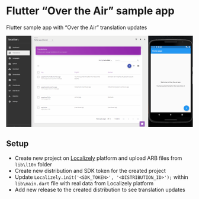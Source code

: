 # Flutter “Over the Air” sample app

Flutter sample app with “Over the Air” translation updates

![demo](./images/over-the-air-demo.gif)

## Setup

- Create new project on [Localizely](https://localizely.com) platform and upload ARB files from `lib\l10n` folder
- Create new distribution and SDK token for the created project
- Update `Localizely.init('<SDK_TOKEN>', '<DISTRIBUTION_ID>');` within `lib\main.dart` file with real data from Localizely platform
- Add new release to the created distribution to see translation updates
